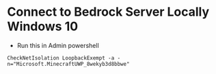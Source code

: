 # Connect to Bedrock Server Locally Windows 10

- Run this in Admin powershell

`CheckNetIsolation LoopbackExempt -a -n="Microsoft.MinecraftUWP_8wekyb3d8bbwe"`
